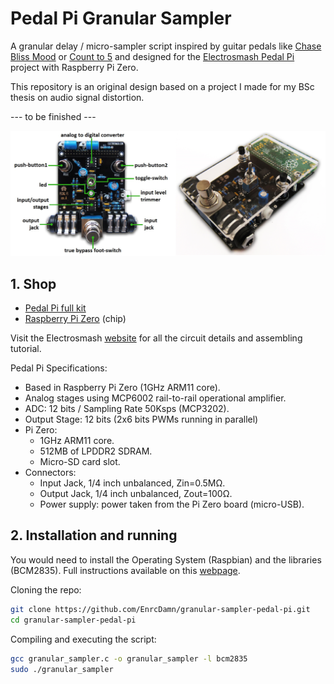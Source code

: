 # Pedal Pi Granular Sampler

A granular delay / micro-sampler script inspired by guitar pedals like [Chase Bliss Mood](https://www.chaseblissaudio.com/shop-pedals/mood) or [Count to 5](https://mtlasm.com/product/count-to-5/) and designed for the [Electrosmash Pedal Pi](https://www.electrosmash.com/pedal-pi) project with Raspberry Pi Zero.

This repository is an original design based on a project I made for my BSc thesis on audio signal distortion.

--- to be finished ---

![Pedal Pi](assets/pedal-pi-intro.png)

## 1. Shop

* [Pedal Pi full kit](https://shop.electrosmash.com/product/pedal-pi-kit/)
* [Raspberry Pi Zero](https://www.raspberrypi.com/news/raspberry-pi-zero-w-joins-family/) (chip)

Visit the Electrosmash [website](https://www.electrosmash.com/pedal-pi) for all the circuit details and assembling tutorial.

Pedal Pi Specifications:

* Based in Raspberry Pi Zero (1GHz ARM11 core).
* Analog stages using MCP6002 rail-to-rail operational amplifier.
* ADC: 12 bits / Sampling Rate 50Ksps (MCP3202).
* Output Stage: 12 bits (2x6 bits PWMs running in parallel)
* Pi Zero:
    * 1GHz ARM11 core.
    * 512MB of LPDDR2 SDRAM.
    * Micro-SD card slot.
* Connectors:
    * Input Jack, 1/4 inch unbalanced, Zin=0.5MΩ.
    * Output Jack, 1/4 inch unbalanced, Zout=100Ω.
    * Power supply: power taken from the Pi Zero board (micro-USB).

## 2. Installation and running
 
You would need to install the Operating System (Raspbian) and the libraries (BCM2835). Full instructions available on this [webpage](https://www.electrosmash.com/forum/pedal-pi/202-how-to-start-programming-pedal-pi?lang=en).

Cloning the repo:
``` sh
git clone https://github.com/EnrcDamn/granular-sampler-pedal-pi.git
cd granular-sampler-pedal-pi
```

Compiling and executing the script:
``` sh
gcc granular_sampler.c -o granular_sampler -l bcm2835
sudo ./granular_sampler
```

